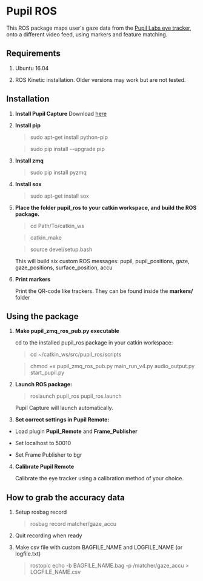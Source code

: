 # Pupil ROS
This ROS package maps user's gaze data from the [Pupil Labs eye tracker](https://pupil-labs.com/), onto a different video feed, using markers and feature matching.

## Requirements
1. Ubuntu 16.04

2. ROS Kinetic installation. Older versions may work but are not tested.

## Installation
1. **Install Pupil Capture** Download [here](https://docs.pupil-labs.com/)

2. **Install pip**

    >sudo apt-get install python-pip

    >sudo pip install --upgrade pip

3. **Install zmq**

    >sudo pip install pyzmq

4. **Install sox**

    >sudo apt-get install sox

5. **Place the folder pupil_ros to your catkin workspace, and build the ROS package.**

    >cd Path/To/catkin_ws

    >catkin_make

    >source devel/setup.bash

    This will build six custom ROS messages: pupil, pupil_positions, gaze, gaze_positions, surface_position, accu

6. **Print markers**

    Print the QR-code like trackers. They can be found inside the **markers/** folder

## Using the package

1. **Make pupil_zmq_ros_pub.py executable**

    cd to the installed pupil_ros package in your catkin workspace:

    >cd ~/catkin_ws/src/pupil_ros/scripts

    >chmod +x pupil_zmq_ros_pub.py main_run_v4.py audio_output.py start_pupil.py

2. **Launch ROS package:**

    >roslaunch pupil_ros pupil_ros.launch

    Pupil Capture will launch automatically.

3. **Set correct settings in Pupil Remote:**

* Load plugin **Pupil_Remote** and **Frame_Publisher**

* Set localhost to 50010

* Set Frame Publisher to bgr

4. **Calibrate Pupil Remote**

    Calibrate the eye tracker using a calibration method of your choice. 



## How to grab the accuracy data

1. Setup rosbag record 

    >rosbag record matcher/gaze_accu

2. Quit recording when ready

3. Make csv file with custom BAGFILE_NAME and LOGFILE_NAME (or logfile.txt)

    >rostopic echo -b BAGFILE_NAME.bag -p /matcher/gaze_accu > LOGFILE_NAME.csv